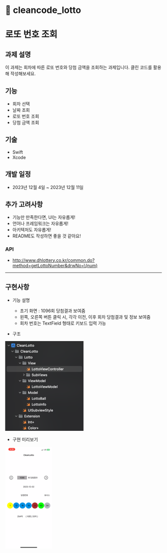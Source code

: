 # 🚿 cleancode_lotto

# 로또 번호 조회

## 과제 설명

이 과제는 회차에 따른 로또 번호와 당첨 금액을 조회하는 과제입니다.
클린 코드를 활용해 작성해보세요.

## 기능

* 회차 선택
* 날짜 조회
* 로또 번호 조회
* 당첨 금액 조회

## 기술

* Swift
* Xcode

## 개발 일정

* 2023년 12월 4일 ~ 2023년 12월 11일

## 추가 고려사항

* 기능만 만족한다면, UI는 자유롭게!
* 언어나 프레임워크는 자유롭게!
* 아키텍처도 자유롭게!
* README도 작성하면 좋을 것 같아요!

### API

* http://www.dhlottery.co.kr/common.do?method=getLottoNumber&drwNo=\(num)

- - -

## 구현사항

* 기능 설명

    - 초기 화면 : 1096회 당첨결과 보여줌
    - 왼쪽, 오른쪽 버튼 클릭 시, 각각 이전, 이후 회차 당첨결과 및 정보 보여줌
    - 회차 번호는 TextField 형태로 키보드 입력 가능

* 구조

<img src="./img/clean_lotto_struct.png" width="50%"> 

* 구현 미리보기

<img src="./img/preview.gif" width="30%"> 

